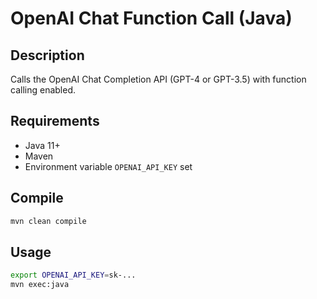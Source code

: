 # OpenAI Chat Function Call (Java)

## Description
Calls the OpenAI Chat Completion API (GPT-4 or GPT-3.5) with function calling enabled.

## Requirements
- Java 11+
- Maven
- Environment variable `OPENAI_API_KEY` set

## Compile
```bash
mvn clean compile
```

## Usage
```bash
export OPENAI_API_KEY=sk-...
mvn exec:java
```
